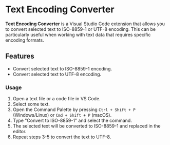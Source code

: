 # Text Encoding Converter

**Text Encoding Converter** is a Visual Studio Code extension that allows you to convert selected text to ISO-8859-1 or UTF-8 encoding. This can be particularly useful when working with text data that requires specific encoding formats.

## Features

- Convert selected text to ISO-8859-1 encoding.
- Convert selected text to UTF-8 encoding.

### Usage

1. Open a text file or a code file in VS Code.
2. Select some text.
3. Open the Command Palette by pressing `Ctrl + Shift + P` (Windows/Linux) or `Cmd + Shift + P` (macOS).
4. Type "Convert to ISO-8859-1" and select the command.
5. The selected text will be converted to ISO-8859-1 and replaced in the editor.
6. Repeat steps 3-5 to convert the text to UTF-8.